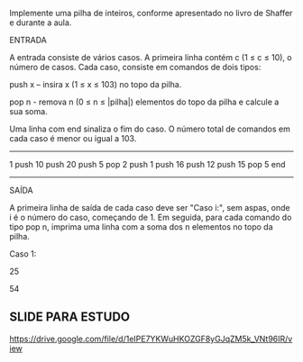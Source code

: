 Implemente uma pilha de inteiros, conforme apresentado no livro de Shaffer e durante a aula.

ENTRADA

A entrada consiste de vários casos. A primeira linha contém c (1 ≤ c ≤ 10), o número de casos. Cada caso, consiste em comandos de dois tipos:

push x –  insira x (1 ≤ x ≤ 103) no topo da pilha.

pop n - remova n (0 ≤ n ≤ |pilha|) elementos do topo da pilha e calcule a sua soma.

Uma linha com end sinaliza o fim do caso. O número total de comandos em cada caso é menor ou igual a 103.

<hr>

1
push 10
push 20
push 5
pop 2
push 1
push 16
push 12
push 15
pop 5
end

<hr>

SAÍDA

A primeira linha de saída de cada caso deve ser "Caso i:", sem aspas, onde i é o número do caso, começando de 1. Em seguida, para cada comando do tipo pop n, imprima uma linha com a soma dos n elementos no topo da pilha.

Caso 1:

25

54

## SLIDE PARA ESTUDO 
https://drive.google.com/file/d/1eIPE7YKWuHKOZGF8yGJqZM5k_VNt96IR/view
